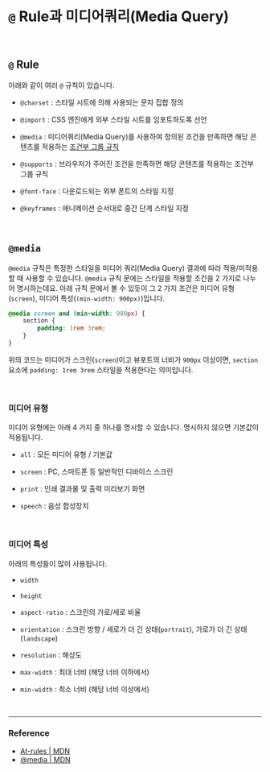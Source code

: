 # `@` Rule과 미디어쿼리(Media Query)

<br>

## `@` Rule

아래와 같이 여러 `@` 규칙이 있습니다.

- `@charset` : 스타일 시트에 의해 사용되는 문자 집합 정의

- `@import` : CSS 엔진에게 외부 스타일 시트를 임포트하도록 선언

- `@media` : 미디어쿼리(Media Query)를 사용하여 정의된 조건을 만족하면 해당 콘텐츠를 적용하는 [조건부 그룹 규칙](https://developer.mozilla.org/ko/docs/Web/CSS/At-rule#%EC%A1%B0%EA%B1%B4%EB%B6%80_%EA%B7%B8%EB%A3%B9_%EA%B7%9C%EC%B9%99)

- `@supports` : 브라우저가 주어진 조건을 만족하면 해당 콘텐츠를 적용하는 조건부 그룹 규칙

- `@font-face` : 다운로드되는 외부 폰트의 스타일 지정

- `@keyframes` : 애니메이션 순서대로 중간 단계 스타일 지정

<br>

## `@media`

`@media` 규칙은 특정한 스타일을 미디어 쿼리(Media Query) 결과에 따라 적용/미적용할 때 사용할 수 있습니다. `@media` 규칙 문에는 스타일을 적용할 조건을 2 가지로 나누어 명시하는데요. 아래 규칙 문에서 볼 수 있듯이 그 2 가지 조건은 미디어 유형(`screen`), 미디어 특성(`(min-width: 900px)`)입니다.

```css
@media screen and (min-width: 900px) {
	section {
		padding: 1rem 3rem;
	}
}
```

위의 코드는 미디어가 스크린(`screen`)이고 뷰포트의 너비가 `900px` 이상이면, `section` 요소에 `padding: 1rem 3rem` 스타일을 적용한다는 의미입니다.

<br>

### 미디어 유형

미디어 유형에는 아래 4 가지 중 하나를 명시할 수 있습니다. 명시하지 않으면 기본값이 적용됩니다.

- `all` : 모든 미디어 유형 / 기본값

- `screen` : PC, 스마트폰 등 일반적인 디바이스 스크린

- `print` : 인쇄 결과물 및 출력 미리보기 화면

- `speech` : 음성 합성장치

<br>

### 미디어 특성

아래의 특성들이 많이 사용됩니다.

- `width`

- `height`

- `aspect-ratio` : 스크린의 가로/세로 비율

- `orientation` : 스크린 방향 / 세로가 더 긴 상태(`portrait`), 가로가 더 긴 상태(`landscape`)

- `resolution` : 해상도

- `max-width` : 최대 너비 (해당 너비 이하에서)

- `min-width` : 최소 너비 (해당 너비 이상에서)

<br>

---

### Reference

- [At-rules | MDN](https://developer.mozilla.org/en-US/docs/Web/CSS/At-rule)
- [\@media | MDN](https://developer.mozilla.org/en-US/docs/Web/CSS/@media)
